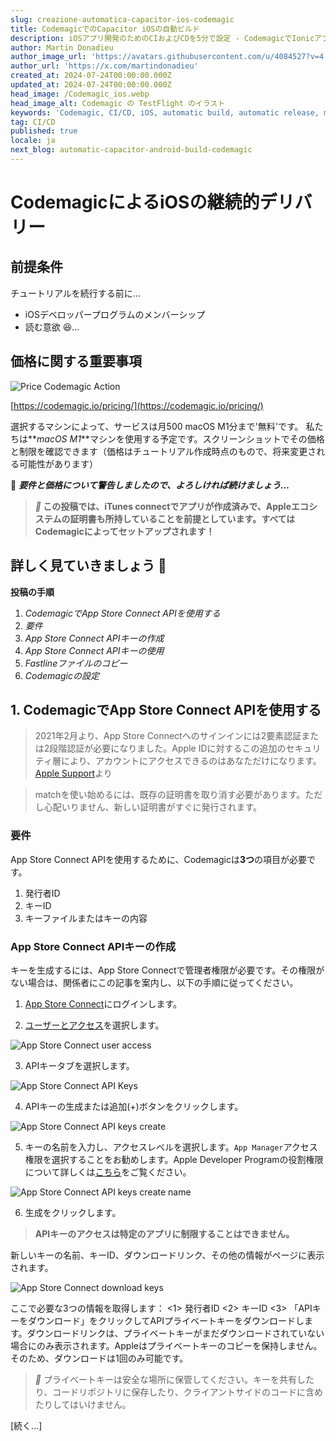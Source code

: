 ```yaml
---
slug: creazione-automatica-capacitor-ios-codemagic
title: CodemagicでのCapacitor iOSの自動ビルド
description: iOSアプリ開発のためのCIおよびCDを5分で設定 - CodemagicでIonicアプリを管理する方法（2024）
author: Martin Donadieu
author_image_url: 'https://avatars.githubusercontent.com/u/4084527?v=4'
author_url: 'https://x.com/martindonadieu'
created_at: 2024-07-24T00:00:00.000Z
updated_at: 2024-07-24T00:00:00.000Z
head_image: /Codemagic_ios.webp
head_image_alt: Codemagic の TestFlight のイラスト
keywords: 'Codemagic, CI/CD, iOS, automatic build, automatic release, mobile app updates'
tag: CI/CD
published: true
locale: ja
next_blog: automatic-capacitor-android-build-codemagic
---
```

# CodemagicによるiOSの継続的デリバリー

## 前提条件

チュートリアルを続行する前に…

- iOSデベロッパープログラムのメンバーシップ
- 読む意欲 😆…

## 価格に関する重要事項

![Price Codemagic Action](/price_codemagic.webp)

[https://codemagic.io/pricing/](https://codemagic.io/pricing/)

選択するマシンによって、サービスは月500 macOS M1分まで'無料'です。
私たちは**_macOS M1_**マシンを使用する予定です。スクリーンショットでその価格と制限を確認できます（価格はチュートリアル作成時点のもので、将来変更される可能性があります）

🔴 **_要件と価格について警告しましたので、よろしければ続けましょう…_**

> **_📣_ この投稿では、iTunes connectでアプリが作成済みで、Appleエコシステムの証明書も所持していることを前提としています。すべてはCodemagicによってセットアップされます！**

## 詳しく見ていきましょう 🤿

**投稿の手順**

1. _CodemagicでApp Store Connect APIを使用する_
2. _要件_
3. _App Store Connect APIキーの作成_
4. _App Store Connect APIキーの使用_
5. _Fastlineファイルのコピー_
6. _Codemagicの設定_

## 1. CodemagicでApp Store Connect APIを使用する

> 2021年2月より、App Store Connectへのサインインには2要素認証または2段階認証が必要になりました。Apple IDに対するこの追加のセキュリティ層により、アカウントにアクセスできるのはあなただけになります。
> [Apple Support](https://developer.apple.com/support/authentication/)より

> matchを使い始めるには、既存の証明書を取り消す必要があります。ただし心配いりません、新しい証明書がすぐに発行されます。

### 要件

App Store Connect APIを使用するために、Codemagicは**3つ**の項目が必要です。

1. 発行者ID
2. キーID
3. キーファイルまたはキーの内容

### App Store Connect APIキーの作成

キーを生成するには、App Store Connectで管理者権限が必要です。その権限がない場合は、関係者にこの記事を案内し、以下の手順に従ってください。

1. [App Store Connect](https://appstoreconnect.apple.com/)にログインします。

2. [ユーザーとアクセス](https://appstoreconnect.apple.com/access/users/)を選択します。

![App Store Connect user access](/select_user_access.webp)

3. APIキータブを選択します。

![App Store Connect API Keys](/user_access_keys.webp)

4. APIキーの生成または追加(+)ボタンをクリックします。

![App Store Connect API keys create](/user_access.webp)

5. キーの名前を入力し、アクセスレベルを選択します。`App Manager`アクセス権限を選択することをお勧めします。Apple Developer Programの役割権限について詳しくは[こちら](https://help.apple.com/app-store-connect/#/deve5f9a89d7)をご覧ください。

![App Store Connect API keys create name](/gen_key.webp)

6. 生成をクリックします。

> **APIキーのアクセスは特定のアプリに制限することはできません。**

新しいキーの名前、キーID、ダウンロードリンク、その他の情報がページに表示されます。

![App Store Connect download keys](/download_key.webp)

ここで必要な3つの情報を取得します：
<1> 発行者ID
<2> キーID
<3> 「APIキーをダウンロード」をクリックしてAPIプライベートキーをダウンロードします。ダウンロードリンクは、プライベートキーがまだダウンロードされていない場合にのみ表示されます。Appleはプライベートキーのコピーを保持しません。そのため、ダウンロードは1回のみ可能です。

> _🔴_ プライベートキーは安全な場所に保管してください。キーを共有したり、コードリポジトリに保存したり、クライアントサイドのコードに含めたりしてはいけません。

[続く...]
